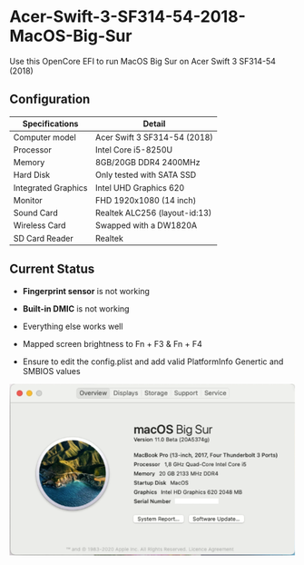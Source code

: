 # Acer-Swift-3-SF314-54-2018-MacOS-Big-Sur
Use this OpenCore EFI to run MacOS Big Sur on Acer Swift 3 SF314-54 (2018) 

## Configuration

| Specifications | Detail                                                  |
| ------------------- | ------------------------------------------- |
| Computer model      | Acer Swift 3 SF314-54 (2018)      |
| Processor           | Intel Core i5-8250U     |
| Memory              | 8GB/20GB  DDR4 2400MHz              |
| Hard Disk           | Only tested with SATA SSD    |
| Integrated Graphics | Intel UHD Graphics 620                     |
| Monitor             |  FHD 1920x1080 (14 inch) |
| Sound Card          | Realtek ALC256 (layout-id:13)           |
| Wireless Card       | Swapped with a DW1820A                     |
| SD Card Reader      | Realtek                 |


## Current Status

- **Fingerprint sensor** is not working
- **Built-in DMIC** is not working

- Everything else works well

- Mapped screen brightness to Fn + F3 & Fn + F4

- Ensure to edit the config.plist and add valid  PlatformInfo Genertic and SMBIOS values

<img src="Image1.png"/>
